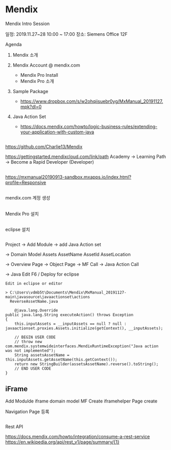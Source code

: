 # Mendix
Mendix Intro Session

일정: 2019.11.27~28 10:00 ~ 17:00
장소: Siemens Office 12F

Agenda

1. Mendix 소개

2. Mendix Account @ mendix.com
   - Mendix Pro Install
   - Mendix Pro 소개

3. Sample Package
   - https://www.dropbox.com/s/w2ohqiisuebr0yg/MxManual_20191127.mpk?dl=0

4. Java Action Set
   - https://docs.mendix.com/howto/logic-business-rules/extending-your-application-with-custom-java

#####
##

https://github.com/Charlie13/Mendix

https://gettingstarted.mendixcloud.com/link/path
Academy 
  -> Learning Path 
    -> Become a Rapid Developer (Developer)
 
#####
##
https://mxmanual20190913-sandbox.mxapps.io/index.html?profile=Responsive

#####
##
mendix.com 계정 생성

#####
##
Mendix Pro 설치

#####
##
eclipse 설치

#####
##

#####
##
Project
 -> Add Module
   -> add 
      Java Action set

 -> Domain Model
      Assets
       AssetName
       AssetId
       AssetLocation


 -> Overview Page
    -> Object Page
       -> MF Call
          -> Java Action Call


 -> Java Edit
    F6 / Deploy for eclipse

    Edit in eclipse or editor

    > C:\Users\vdmb5t\Documents\Mendix\MxManual_20191127-main\javasource\javaactionset\actions
      ReverseAssetName.java

    	@java.lang.Override
	public java.lang.String executeAction() throws Exception
	{
		this.inputAssets = __inputAssets == null ? null : javaactionset.proxies.Assets.initialize(getContext(), __inputAssets);

		// BEGIN USER CODE
		// throw new com.mendix.systemwideinterfaces.MendixRuntimeException("Java action was not implemented");
		String assetsAssetName = this.inputAssets.getAssetName(this.getContext());
		return new StringBuilder(assetsAssetName).reverse().toString();
		// END USER CODE
	}



#####
## iFrame

 Add Modulde 
  iframe
  domain model
  MF Create iframehelper 
  Page create
  
 Navigation
  Page 등록



#####
##

Rest API

  https://docs.mendix.com/howto/integration/consume-a-rest-service
  https://en.wikipedia.org/api/rest_v1/page/summary/{1}

#####
##




